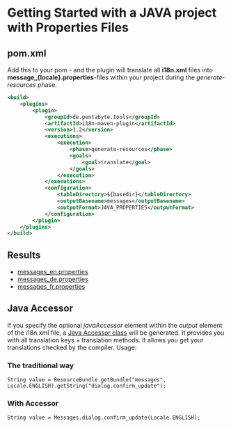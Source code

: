 # Getting Started with a JAVA project with Properties Files

## pom.xml

Add this to your pom - and the plugin will translate all **i18n.xml** files into **message_{locale}.properties**-files within your project during the _generate-resources_ phase.

```xml
<build>
	<plugins>
		<plugin>
			<groupId>de.pentabyte.tools</groupId>
			<artifactId>i18n-maven-plugin</artifactId>
			<version>1.2</version>
			<executions>
				<execution>
					<phase>generate-resources</phase>
					<goals>
						<goal>translate</goal>
					</goals>
				</execution>
			</executions>
			<configuration>
				<tableDirectory>${basedir}</tableDirectory>
				<outputBasename>messages</outputBasename>
				<outputFormat>JAVA_PROPERTIES</outputFormat>
			</configuration>
		</plugin>
	</plugins>
</build>
```

## Results

- [messages_en.properties](../src/test/resources/messages_en.properties)
- [messages_de.properties](../src/test/resources/messages_de.properties)
- [messages_fr.properties](../src/test/resources/messages_fr.properties)

## Java Accessor

If you specify the optional _javaAccessor_ element within the _output_ element of the i18n.xml file, a [Java Accessor class](../src/main/java/test/Messages.java) will be generated. It provides you with all translation keys + translation methods. It allows you get your translations checked by the compiler. Usage:

### The traditional way

```
String value = ResourceBundle.getBundle("messages", Locale.ENGLISH).getString("dialog.confirm_update");
```

### With Accessor

```
String value = Messages.dialog.confirm_update(Locale.ENGLISH); 
```